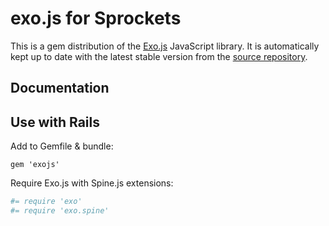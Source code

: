 exo.js for Sprockets
====================

This is a gem distribution of the [Exo.js](https://github.com/jpettersson/exo.js) JavaScript library. It is automatically kept up to date with the latest stable version from the [source repository](https://github.com/jpettersson/exo.js).

Documentation
-------------

Use with Rails
-----

Add to Gemfile & bundle:
```
gem 'exojs'
```

Require Exo.js with Spine.js extensions:

```Ruby
#= require 'exo'
#= require 'exo.spine'
```